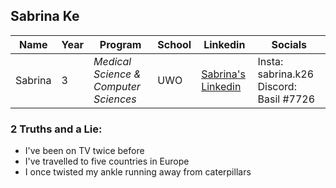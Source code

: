 ## **Sabrina Ke**

| Name | Year | Program | School | Linkedin | Socials |
|------|------|---------|--------|----------|---------|
|Sabrina| 3| *Medical Science & Computer Sciences*| UWO | [Sabrina's Linkedin](www.linkedin.com/in/sabrina-k-940227227)| Insta: sabrina.k26  Discord: Basil #7726|

### **2 Truths and a Lie:**
- I've been on TV twice before
- I've travelled to five countries in Europe
- I once twisted my ankle running away from caterpillars

